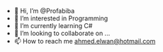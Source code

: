 - 👋 Hi, I’m @Profabiba
- 👀 I’m interested in Programming
- 🌱 I’m currently learning C#
- 💞️ I’m looking to collaborate on ...
- 📫 How to reach me ahmed.elwan@hotmail.com

<!---
Profabiba/Profabiba is a ✨ special ✨ repository because its `README.md` (this file) appears on your GitHub profile.
You can click the Preview link to take a look at your changes.
--->
